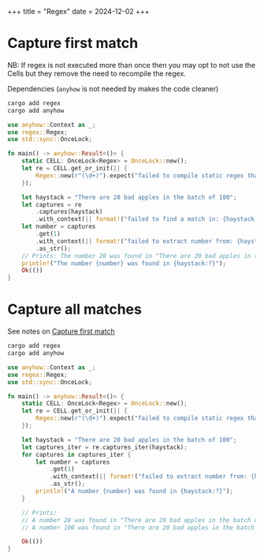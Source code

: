 +++
title = "Regex"
date = 2024-12-02
+++

# Capture first match

NB: If regex is not executed more than once then you may opt to not use the Cells but they remove the need to recompile the regex.

Dependencies (`anyhow` is not needed by makes the code cleaner)

```sh
cargo add regex
cargo add anyhow
```

```rust
use anyhow::Context as _;
use regex::Regex;
use std::sync::OnceLock;

fn main() -> anyhow::Result<()> {
    static CELL: OnceLock<Regex> = OnceLock::new();
    let re = CELL.get_or_init(|| {
        Regex::new(r"(\d+)").expect("failed to compile static regex that was known at design time")
    });

    let haystack = "There are 20 bad apples in the batch of 100";
    let captures = re
        .captures(haystack)
        .with_context(|| format!("failed to find a match in: {haystack:?}"))?;
    let number = captures
        .get(1)
        .with_context(|| format!("failed to extract number from: {haystack:?}"))?
        .as_str();
    // Prints: The number 20 was found in "There are 20 bad apples in the batch of 100"
    println!("The number {number} was found in {haystack:?}");
    Ok(())
}
```

# Capture all matches

See notes on [Capture first match](#capture-first-match)

```sh
cargo add regex
cargo add anyhow
```

```rust
use anyhow::Context as _;
use regex::Regex;
use std::sync::OnceLock;

fn main() -> anyhow::Result<()> {
    static CELL: OnceLock<Regex> = OnceLock::new();
    let re = CELL.get_or_init(|| {
        Regex::new(r"(\d+)").expect("failed to compile static regex that was known at design time")
    });

    let haystack = "There are 20 bad apples in the batch of 100";
    let captures_iter = re.captures_iter(haystack);
    for captures in captures_iter {
        let number = captures
            .get(1)
            .with_context(|| format!("failed to extract number from: {haystack:?}"))?
            .as_str();
        println!("A number {number} was found in {haystack:?}");
    }

    // Prints:
    // A number 20 was found in "There are 20 bad apples in the batch of 100"
    // A number 100 was found in "There are 20 bad apples in the batch of 100"

    Ok(())
}
```
